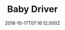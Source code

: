 ---
title: "Baby Driver"
year: 2017
date: 2018-10-17T07:16:12.000Z
permalink: /almanac/movies/2018-10-17-baby-driver/index.html
rating: 3
tmdbid: 339403
---